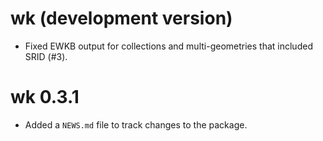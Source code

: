 # wk (development version)

* Fixed EWKB output for collections and multi-geometries
  that included SRID (#3).

# wk 0.3.1

* Added a `NEWS.md` file to track changes to the package.
